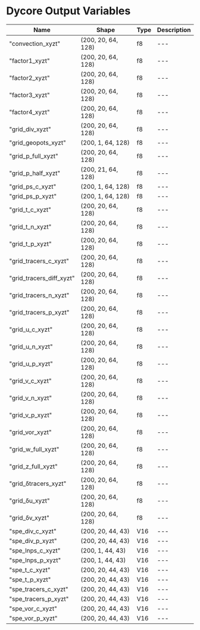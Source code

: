 # Dycore Output Variables

| Name | Shape | Type | Description |
| --- | --- | --- | --- |
| "convection_xyzt" | (200, 20, 64, 128) | f8 | --- |
| "factor1_xyzt" | (200, 20, 64, 128) | f8 | --- |
| "factor2_xyzt" | (200, 20, 64, 128) | f8 | --- |
| "factor3_xyzt" | (200, 20, 64, 128) | f8 | --- |
| "factor4_xyzt" | (200, 20, 64, 128) | f8 | --- |
| "grid_div_xyzt" | (200, 20, 64, 128) | f8 | --- |
| "grid_geopots_xyzt" | (200, 1, 64, 128) | f8 | --- |
| "grid_p_full_xyzt" | (200, 20, 64, 128) | f8 | --- |
| "grid_p_half_xyzt" | (200, 21, 64, 128) | f8 | --- |
| "grid_ps_c_xyzt" | (200, 1, 64, 128) | f8 | --- |
| "grid_ps_p_xyzt" | (200, 1, 64, 128) | f8 | --- |
| "grid_t_c_xyzt" | (200, 20, 64, 128) | f8 | --- |
| "grid_t_n_xyzt" | (200, 20, 64, 128) | f8 | --- |
| "grid_t_p_xyzt" | (200, 20, 64, 128) | f8 | --- |
| "grid_tracers_c_xyzt" | (200, 20, 64, 128) | f8 | --- |
| "grid_tracers_diff_xyzt" | (200, 20, 64, 128) | f8 | --- |
| "grid_tracers_n_xyzt" | (200, 20, 64, 128) | f8 | --- |
| "grid_tracers_p_xyzt" | (200, 20, 64, 128) | f8 | --- |
| "grid_u_c_xyzt" | (200, 20, 64, 128) | f8 | --- |
| "grid_u_n_xyzt" | (200, 20, 64, 128) | f8 | --- |
| "grid_u_p_xyzt" | (200, 20, 64, 128) | f8 | --- |
| "grid_v_c_xyzt" | (200, 20, 64, 128) | f8 | --- |
| "grid_v_n_xyzt" | (200, 20, 64, 128) | f8 | --- |
| "grid_v_p_xyzt" | (200, 20, 64, 128) | f8 | --- |
| "grid_vor_xyzt" | (200, 20, 64, 128) | f8 | --- |
| "grid_w_full_xyzt" | (200, 20, 64, 128) | f8 | --- |
| "grid_z_full_xyzt" | (200, 20, 64, 128) | f8 | --- |
| "grid_δtracers_xyzt" | (200, 20, 64, 128) | f8 | --- |
| "grid_δu_xyzt" | (200, 20, 64, 128) | f8 | --- |
| "grid_δv_xyzt" | (200, 20, 64, 128) | f8 | --- |
| "spe_div_c_xyzt" | (200, 20, 44, 43) | V16 | --- |
| "spe_div_p_xyzt" | (200, 20, 44, 43) | V16 | --- |
| "spe_lnps_c_xyzt" | (200, 1, 44, 43) | V16 | --- |
| "spe_lnps_p_xyzt" | (200, 1, 44, 43) | V16 | --- |
| "spe_t_c_xyzt" | (200, 20, 44, 43) | V16 | --- |
| "spe_t_p_xyzt" | (200, 20, 44, 43) | V16 | --- |
| "spe_tracers_c_xyzt" | (200, 20, 44, 43) | V16 | --- |
| "spe_tracers_p_xyzt" | (200, 20, 44, 43) | V16 | --- |
| "spe_vor_c_xyzt" | (200, 20, 44, 43) | V16 | --- |
| "spe_vor_p_xyzt" | (200, 20, 44, 43) | V16 | --- |